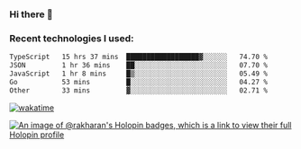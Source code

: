 ### Hi there 👋

### Recent technologies I used:
<!--START_SECTION:waka-->

```txt
TypeScript   15 hrs 37 mins  ██████████████████▓░░░░░░   74.70 %
JSON         1 hr 36 mins    ██░░░░░░░░░░░░░░░░░░░░░░░   07.70 %
JavaScript   1 hr 8 mins     █▒░░░░░░░░░░░░░░░░░░░░░░░   05.49 %
Go           53 mins         █░░░░░░░░░░░░░░░░░░░░░░░░   04.27 %
Other        33 mins         ▓░░░░░░░░░░░░░░░░░░░░░░░░   02.71 %
```

<!--END_SECTION:waka-->
[![wakatime](https://wakatime.com/badge/user/fe50d444-0cee-4d14-a0b3-b9e8509eb4d0.svg)](https://wakatime.com/@fe50d444-0cee-4d14-a0b3-b9e8509eb4d0)

[![An image of @rakharan's Holopin badges, which is a link to view their full Holopin profile](https://holopin.me/rakharan)](https://holopin.io/@rakharan)

